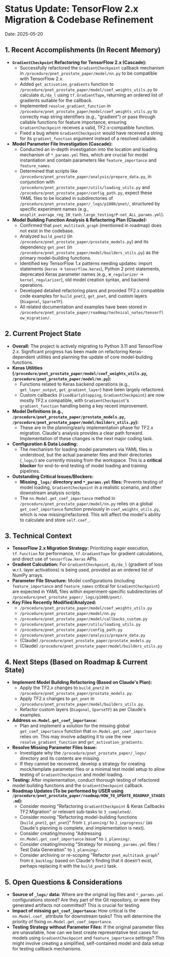 # Status Update: TensorFlow 2.x Migration & Codebase Refinement
Date: 2025-05-20

## 1. Recent Accomplishments (In Recent Memory)

*   **`GradientCheckpoint` Refactoring for TensorFlow 2.x (Cascade):**
    *   Successfully refactored the `GradientCheckpoint` callback mechanism in `/procedure/pnet_prostate_paper/model/nn.py` to be compatible with TensorFlow 2.x.
    *   Added `get_activation_gradients` function to `/procedure/pnet_prostate_paper/model/coef_weights_utils.py` to calculate `dL/da_l` using `tf.GradientTape`, returning an ordered list of gradients suitable for the callback.
    *   Implemented `resolve_gradient_function` in `/procedure/pnet_prostate_paper/model/coef_weights_utils.py` to correctly map string identifiers (e.g., "gradient") or pass through callable functions for feature importance, ensuring `GradientCheckpoint` receives a valid, TF2.x-compatible function.
    *   Fixed a bug where `GradientCheckpoint` would have received a string for its `gradient_function` argument instead of a resolved callable.
*   **Model Parameter File Investigation (Cascade):**
    *   Conducted an in-depth investigation into the location and loading mechanism of `*_params.yml` files, which are crucial for model instantiation and contain parameters like `feature_importance` and `feature_names`.
    *   Determined that scripts like `/procedure/pnet_prostate_paper/analysis/prepare_data.py`, in conjunction with `/procedure/pnet_prostate_paper/utils/loading_utils.py` and `/procedure/pnet_prostate_paper/config_path.py`, expect these YAML files to be located in subdirectories of `/procedure/pnet_prostate_paper/_logs/p1000/pnet/`, structured by specific experiment names (e.g., `onsplit_average_reg_10_tanh_large_testing/P-net_ALL_params.yml`).
*   **Model Building Function Analysis & Refactoring Plan (Claude):**
    *   Confirmed that `pnet_multitask_graph` (mentioned in roadmap) does not exist in the codebase.
    *   Analyzed `build_pnet2` (in `/procedure/pnet_prostate_paper/prostate_models.py`) and its dependency `get_pnet` (in `/procedure/pnet_prostate_paper/model/builders_utils.py`) as the primary model-building functions.
    *   Identified key TensorFlow 1.x patterns needing updates: import statements (`keras` → `tensorflow.keras`), Python 2 print statements, deprecated Keras parameter names (e.g., `W_regularizer` → `kernel_regularizer`), old model creation syntax, and backend operations.
    *   Developed detailed refactoring plans and provided TF2.x compatible code examples for `build_pnet2`, `get_pnet`, and custom layers (`Diagonal`, `SparseTF`).
    *   All related documentation and examples have been stored in `/procedure/pnet_prostate_paper/roadmap/technical_notes/tensorflow_migration/`.

## 2. Current Project State

*   **Overall:** The project is actively migrating to Python 3.11 and TensorFlow 2.x. Significant progress has been made on refactoring Keras-dependent utilities and planning the update of core model-building functions.
*   **Keras Utilities (`/procedure/pnet_prostate_paper/model/coef_weights_utils.py`, `/procedure/pnet_prostate_paper/model/nn.py`):**
    *   Functions related to Keras backend operations (e.g., `get_layer_output`, `get_gradient_layer`) have been largely refactored.
    *   Custom callbacks (`FixedEarlyStopping`, `GradientCheckpoint`) are now mostly TF2.x compatible, with `GradientCheckpoint`'s `gradient_function` handling being a key recent improvement.
*   **Model Definitions (e.g., `/procedure/pnet_prostate_paper/prostate_models.py`, `/procedure/pnet_prostate_paper/model/builders_utils.py`):**
    *   These are in the planning/early implementation phase for TF2.x migration. Claude's analysis provides a clear path forward. Implementation of these changes is the next major coding task.
*   **Configuration & Data Loading:**
    *   The mechanism for loading model parameters via YAML files is understood, but the actual parameter files and their directories (`_logs/`) are currently missing from the workspace. This is a **critical blocker** for end-to-end testing of model loading and training pipelines.
*   **Outstanding Critical Issues/Blockers:**
    *   **Missing `_logs/` directory and `*_params.yml` files:** Prevents testing of model loading, `GradientCheckpoint` in a realistic scenario, and other downstream analysis scripts.
    *   The `nn.Model.get_coef_importance` method in `/procedure/pnet_prostate_paper/model/nn.py` relies on a global `get_coef_importance` function previously in `coef_weights_utils.py`, which is now missing/refactored. This will affect the model's ability to calculate and store `self.coef_`.

## 3. Technical Context

*   **TensorFlow 2.x Migration Strategy:** Prioritizing eager execution, `tf.function` for performance, `tf.GradientTape` for gradient calculations, and direct use of `tensorflow.keras` APIs.
*   **Gradient Calculation:** For `GradientCheckpoint`, `dL/da_l` (gradient of loss w.r.t. layer activations) is being used, provided as an ordered list of NumPy arrays.
*   **Parameter File Structure:** Model configurations (including `feature_importance` and `feature_names` critical for `GradientCheckpoint`) are expected in YAML files within experiment-specific subdirectories of `/procedure/pnet_prostate_paper/_logs/p1000/pnet/`.
*   **Key Files Recently Modified/Analyzed:**
    *   `/procedure/pnet_prostate_paper/model/coef_weights_utils.py`
    *   `/procedure/pnet_prostate_paper/model/nn.py`
    *   `/procedure/pnet_prostate_paper/model/callbacks_custom.py`
    *   `/procedure/pnet_prostate_paper/utils/loading_utils.py`
    *   `/procedure/pnet_prostate_paper/config_path.py`
    *   `/procedure/pnet_prostate_paper/analysis/prepare_data.py`
    *   (Claude) `/procedure/pnet_prostate_paper/prostate_models.py`
    *   (Claude) `/procedure/pnet_prostate_paper/model/builders_utils.py`

## 4. Next Steps (Based on Roadmap & Current State)

*   **Implement Model Building Refactoring (Based on Claude's Plan):**
    *   Apply the TF2.x changes to `build_pnet2` in `/procedure/pnet_prostate_paper/prostate_models.py`.
    *   Apply TF2.x changes to `get_pnet` in `/procedure/pnet_prostate_paper/model/builders_utils.py`.
    *   Refactor custom layers (`Diagonal`, `SparseTF`) as per Claude's examples.
*   **Address `nn.Model.get_coef_importance`:**
    *   Plan and implement a solution for the missing global `get_coef_importance` function that `nn.Model.get_coef_importance` relies on. This may involve adapting it to use the new `resolve_gradient_function` and `get_activation_gradients`.
*   **Resolve Missing Parameter Files Issue:**
    *   Investigate why the `/procedure/pnet_prostate_paper/_logs/` directory and its contents are missing.
    *   If they cannot be recovered, develop a strategy for creating mock/template parameter files or a minimal test model setup to allow testing of `GradientCheckpoint` and model loading.
*   **Testing:** After implementation, conduct thorough testing of refactored model building functions and the `GradientCheckpoint` callback.
*   **Roadmap Updates (To be performed by USER using `/procedure/pnet_prostate_paper/roadmap/HOW_TO_UPDATE_ROADMAP_STAGES.md`):**
    *   Consider moving "Refactoring `GradientCheckpoint` & Keras Callbacks TF2 Migration" or relevant sub-tasks to `3_completed/`.
    *   Consider moving "Refactoring model-building functions (`build_pnet2`, `get_pnet`)" from `1_planning/` to `2_inprogress/` (as Claude's planning is complete, and implementation is next).
    *   Consider creating/moving "Addressing `nn.Model.get_coef_importance` issue" to `1_planning/`.
    *   Consider creating/moving "Strategy for missing `_params.yml` files / Test Data Generation" to `1_planning/`.
    *   Consider archiving or re-scoping "Refactor `pnet_multitask_graph`" from `0_backlog/` based on Claude's finding that it doesn't exist, perhaps replacing it with the `build_pnet2` task.

## 5. Open Questions & Considerations

*   **Source of `_logs/` data:** Where are the original log files and `*_params.yml` configurations stored? Are they part of the Git repository, or were they generated artifacts not committed? This is crucial for testing.
*   **Impact of missing `get_coef_importance`:** How critical is the `nn.Model.coef_` attribute for downstream tasks? This will determine the priority of fixing `nn.Model.get_coef_importance`.
*   **Testing Strategy without Parameter Files:** If the original parameter files are unavailable, how can we best create representative test cases for models using `GradientCheckpoint` and `feature_importance` settings? This might involve creating a simplified, self-contained model and data setup for testing callback mechanisms.
